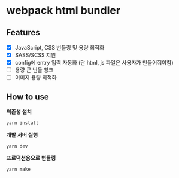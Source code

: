 # webpack html bundler

## Features

- [x] JavaScript, CSS 번들링 및 용량 최적화
- [x] SASS/SCSS 지원
- [x] config에 entry 입력 자동화 (단 html, js 파일은 사용자가 만들어줘야함)
- [ ] 용량 큰 번들 청크
- [ ] 이미지 용량 최적화

## How to use

**의존성 설치**

```
yarn install
```

**개발 서버 실행**

```
yarn dev
```

**프로덕션용으로 번들링**

```
yarn make
```
